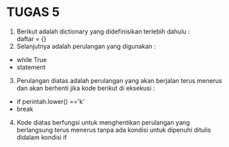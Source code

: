 # TUGAS 5
1.  Berikut adalah dictionary yang didefinisikan terlebih dahulu :  
  daftar = {}
2.  Selanjutnya adalah perulangan yang digunakan :
  - while True
  - statement
 3. Perulangan diatas adalah perulangan yang akan berjalan terus menerus dan akan berhenti jika kode berikut di eksekusi :
  - if perintah.lower() =='k'
  - break
 4. Kode diatas berfungsi untuk menghentikan perulangan yang berlangsung terus menerus tanpa ada kondisi untuk dipenuhi ditulis didalam kondisi if
 
